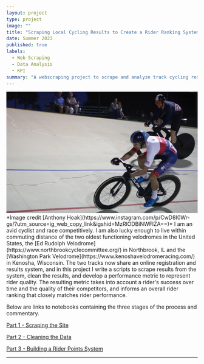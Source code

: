 ```yaml
---
layout: project
type: project
image: ""
title: "Scraping Local Cycling Results to Create a Rider Ranking System"
date: Summer 2023
published: true
labels:
  - Web Scraping
  - Data Analysis
  - KPI
summary: "A webscraping project to scrape and analyze track cycling results."
---
```


<img class="img-fluid" src="../img/veloreg/track.png">
*Image credit [Anthony Hoak](https://www.instagram.com/p/CwD8I0Wr-gs/?utm_source=ig_web_copy_link&igshid=MzRlODBiNWFlZA==)*
I am an avid cyclist and race competitively. I am also lucky enough to live within commuting distance of the two oldest functioning velodromes in the United States, the [Ed Rudolph Velodrome](https://www.northbrookcyclecommittee.org/) in Northbrook, IL and the [Washington Park Velodrome](https://www.kenoshavelodromeracing.com/) in Kenosha, Wisconsin. The two tracks now share an online registration and results system, and in this project I write a scripts to scrape results from the system, clean the results, and develop a performance metric to represent rider quality. The resulting metric takes into account a rider's success over time and the quality of their competitors, and informs an overall rider ranking that closely matches rider performance. 

Below are links to notebooks containing the three stages of the process and commentary.


[Part 1 - Scraping the Site](../scraperesultspage.html)

[Part 2 - Cleaning the Data](../cleanresults.html)

[Part 3 - Building a Rider Points System](../updatepointss.html)


<hr>

